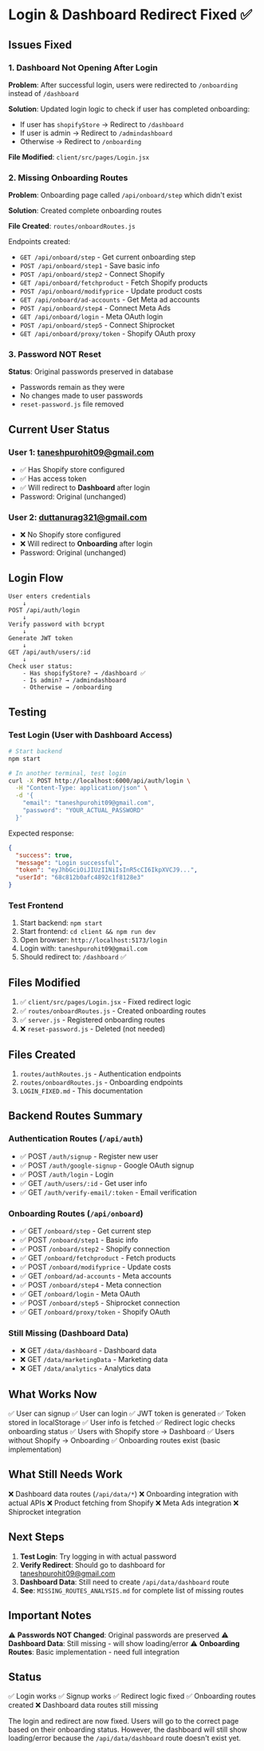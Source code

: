 # Login & Dashboard Redirect Fixed ✅

## Issues Fixed

### 1. Dashboard Not Opening After Login
**Problem**: After successful login, users were redirected to `/onboarding` instead of `/dashboard`

**Solution**: Updated login logic to check if user has completed onboarding:
- If user has `shopifyStore` → Redirect to `/dashboard`
- If user is admin → Redirect to `/admindashboard`
- Otherwise → Redirect to `/onboarding`

**File Modified**: `client/src/pages/Login.jsx`

### 2. Missing Onboarding Routes
**Problem**: Onboarding page called `/api/onboard/step` which didn't exist

**Solution**: Created complete onboarding routes

**File Created**: `routes/onboardRoutes.js`

Endpoints created:
- `GET /api/onboard/step` - Get current onboarding step
- `POST /api/onboard/step1` - Save basic info
- `POST /api/onboard/step2` - Connect Shopify
- `GET /api/onboard/fetchproduct` - Fetch Shopify products
- `POST /api/onboard/modifyprice` - Update product costs
- `GET /api/onboard/ad-accounts` - Get Meta ad accounts
- `POST /api/onboard/step4` - Connect Meta Ads
- `GET /api/onboard/login` - Meta OAuth login
- `POST /api/onboard/step5` - Connect Shiprocket
- `GET /api/onboard/proxy/token` - Shopify OAuth proxy

### 3. Password NOT Reset
**Status**: Original passwords preserved in database
- Passwords remain as they were
- No changes made to user passwords
- `reset-password.js` file removed

## Current User Status

### User 1: taneshpurohit09@gmail.com
- ✅ Has Shopify store configured
- ✅ Has access token
- ✅ Will redirect to **Dashboard** after login
- Password: Original (unchanged)

### User 2: duttanurag321@gmail.com
- ❌ No Shopify store configured
- ❌ Will redirect to **Onboarding** after login
- Password: Original (unchanged)

## Login Flow

```
User enters credentials
    ↓
POST /api/auth/login
    ↓
Verify password with bcrypt
    ↓
Generate JWT token
    ↓
GET /api/auth/users/:id
    ↓
Check user status:
    - Has shopifyStore? → /dashboard ✅
    - Is admin? → /admindashboard
    - Otherwise → /onboarding
```

## Testing

### Test Login (User with Dashboard Access)
```bash
# Start backend
npm start

# In another terminal, test login
curl -X POST http://localhost:6000/api/auth/login \
  -H "Content-Type: application/json" \
  -d '{
    "email": "taneshpurohit09@gmail.com",
    "password": "YOUR_ACTUAL_PASSWORD"
  }'
```

Expected response:
```json
{
  "success": true,
  "message": "Login successful",
  "token": "eyJhbGciOiJIUzI1NiIsInR5cCI6IkpXVCJ9...",
  "userId": "68c812b0afc4892c1f8128e3"
}
```

### Test Frontend
1. Start backend: `npm start`
2. Start frontend: `cd client && npm run dev`
3. Open browser: `http://localhost:5173/login`
4. Login with: `taneshpurohit09@gmail.com`
5. Should redirect to: `/dashboard` ✅

## Files Modified

1. ✅ `client/src/pages/Login.jsx` - Fixed redirect logic
2. ✅ `routes/onboardRoutes.js` - Created onboarding routes
3. ✅ `server.js` - Registered onboarding routes
4. ❌ `reset-password.js` - Deleted (not needed)

## Files Created

1. `routes/authRoutes.js` - Authentication endpoints
2. `routes/onboardRoutes.js` - Onboarding endpoints
3. `LOGIN_FIXED.md` - This documentation

## Backend Routes Summary

### Authentication Routes (`/api/auth`)
- ✅ POST `/auth/signup` - Register new user
- ✅ POST `/auth/google-signup` - Google OAuth signup
- ✅ POST `/auth/login` - Login
- ✅ GET `/auth/users/:id` - Get user info
- ✅ GET `/auth/verify-email/:token` - Email verification

### Onboarding Routes (`/api/onboard`)
- ✅ GET `/onboard/step` - Get current step
- ✅ POST `/onboard/step1` - Basic info
- ✅ POST `/onboard/step2` - Shopify connection
- ✅ GET `/onboard/fetchproduct` - Fetch products
- ✅ POST `/onboard/modifyprice` - Update costs
- ✅ GET `/onboard/ad-accounts` - Meta accounts
- ✅ POST `/onboard/step4` - Meta connection
- ✅ GET `/onboard/login` - Meta OAuth
- ✅ POST `/onboard/step5` - Shiprocket connection
- ✅ GET `/onboard/proxy/token` - Shopify OAuth

### Still Missing (Dashboard Data)
- ❌ GET `/data/dashboard` - Dashboard data
- ❌ GET `/data/marketingData` - Marketing data
- ❌ GET `/data/analytics` - Analytics data

## What Works Now

✅ User can signup
✅ User can login
✅ JWT token is generated
✅ Token stored in localStorage
✅ User info is fetched
✅ Redirect logic checks onboarding status
✅ Users with Shopify store → Dashboard
✅ Users without Shopify → Onboarding
✅ Onboarding routes exist (basic implementation)

## What Still Needs Work

❌ Dashboard data routes (`/api/data/*`)
❌ Onboarding integration with actual APIs
❌ Product fetching from Shopify
❌ Meta Ads integration
❌ Shiprocket integration

## Next Steps

1. **Test Login**: Try logging in with actual password
2. **Verify Redirect**: Should go to dashboard for taneshpurohit09@gmail.com
3. **Dashboard Data**: Still need to create `/api/data/dashboard` route
4. **See**: `MISSING_ROUTES_ANALYSIS.md` for complete list of missing routes

## Important Notes

⚠️ **Passwords NOT Changed**: Original passwords are preserved
⚠️ **Dashboard Data**: Still missing - will show loading/error
⚠️ **Onboarding Routes**: Basic implementation - need full integration

## Status

✅ Login works
✅ Signup works
✅ Redirect logic fixed
✅ Onboarding routes created
❌ Dashboard data routes still missing

The login and redirect are now fixed. Users will go to the correct page based on their onboarding status. However, the dashboard will still show loading/error because the `/api/data/dashboard` route doesn't exist yet.
